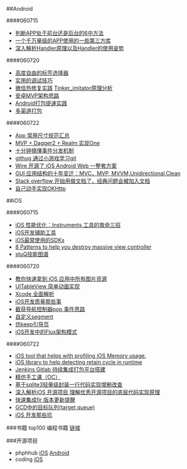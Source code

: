 
##Android

####060715

-  [判断APP处于前台还是后台的6中方法](<https://github.com/wenmingvs/AndroidProcess>)    
-  [一个千万量级的APP使用的一些第三方库](<http://www.jianshu.com/p/dc8c05cf693d>)
- [深入解析Handler原理以及Handler的使用姿势](http://wswenyue.win/talk/talk_android_handler.html)  

####060720  

- [高度自由的标签选择器](<https://github.com/Rock610/TagSelectorView>)   
- [实用的调试技巧](http://blog.csdn.net/qq_23547831/article/details/51868496)  
- [微信热修复实践](<http://mp.weixin.qq.com/s?__biz=MzIwOTQ1MjAwMg==&mid=2247483679&idx=1&sn=9cee70fa2484844ff0332d2b0fbe27a5&scene=1&srcid=0721ijJUAwzBVY88i9MK5I5W&from=groupmessage&isappinstalled=0#wechat_redirect>)  [Tinker_imitator原理分析](https://github.com/zzz40500/Tinker_imitator)   
- [安卓MVP架构思路](<http://mp.weixin.qq.com/s?__biz=MzI1MjMyOTU2Ng==&mid=2247483865&idx=1&sn=28d3c2f12138e5db0b0245efb1825d4f#rd>)  
- [Android打包提速实践](<http://weibo.com/ttarticle/p/show?id=2309613999068912285353&u=2157957247&m=3999081686450171&cu=2157957247&ru=1870151774&rm=3999065446872599>)
- [多渠道打包](<http://blog.csdn.net/qq_23547831/article/details/51569261>)

####060722
- [App 常用尺寸规范汇总](http://blog.csdn.net/ys743276112/article/details/51910874)
- [MVP + Dagger2  + Realm  实现One](https://github.com/wuchangfeng/One)
- [十分钟搞懂事件分发机制](https://dreamerhome.github.io/2016/07/25/viewEventDispatch/)
- [githug 通过小游戏学习git](https://github.com/Gazler/githug)  
- [Wire 开源了 iOS Android Web 一整套方案](https://github.com/wireapp/)  
- [GUI 应用结构的十年变迁：MVC，MVP, MVVM,Unidirectional,Clean](https://segmentfault.com/a/1190000006016817)   
- [Stack overflow 开始用做文档了，经典问题会被加入文档](http://stackoverflow.com/documentation)
- [自己动手实现OKHttp](https://wingjay.com/2016/07/21/%E5%B8%A6%E4%BD%A0%E5%AD%A6%E5%BC%80%E6%BA%90%E9%A1%B9%E7%9B%AE%EF%BC%9AOkHttp-%E8%87%AA%E5%B7%B1%E5%8A%A8%E6%89%8B%E5%AE%9E%E7%8E%B0okhttp/?hmsr=toutiao.io&utm_medium=toutiao.io&utm_source=toutiao.io) 

##iOS   

####060715
- [iOS 性能优化：Instruments 工具的救命三招](https://blog.leancloud.cn/2835/)
- [iOS开发辅助工具](http://www.huangyibiao.com/ios-hybhelperkit/)     
- [iOS最常使用的SDKs](http://mightysignal.com/top-ios-sdks?page=3)  
- [8 Patterns to help you destroy massive view controller](http://khanlou.com/2014/09/8-patterns-to-help-you-destroy-massive-view-controller/?utm_source=wanqu.co&utm_campaign=Wanqu+Daily&utm_medium=website)
- [stuQ技能图谱](https://github.com/TeamStuQ/skill-map)

####060720

- [教你快速拿到 iOS 应用中所有图片资源](<http://www.jianshu.com/p/78dea31f2109>)
- [UITableView 简单动画实现](http://ios.jobbole.com/87142/)  
- [Xcode 全面解析](http://gold.xitu.io/entry/578f3a6a165abd00674705fa/view)  
- [iOS开发质量那些事](http://crash.163.com/#news/!newsId=12?hmsr=toutiao.io&utm_medium=toutiao.io&utm_source=toutiao.io)
- [截获导航控制器pop 事件思路](http://ios.jobbole.com/87094/)  
- [自定义segment](https://github.com/JaryPan/JPSegmentedButton)   
- [仿keep引导页](https://github.com/sunjinshuai/KeepGuidePage ) 
- [iOS开发中的Flux架构模式](http://blog.benjamin-encz.de/post/real-world-flux-ios/)  

####060722

- [iOS tool that helps with profiling iOS Memory usage.](https://github.com/facebook/FBMemoryProfiler)
- [iOS library to help detecting retain cycle in runtime](https://github.com/facebook/FBRetainCycleDetector)
- [Jenkins Gitlab 持续集成打包平台搭建](http://skyseraph.com/2016/07/18/Tools/Jenkins%20Gitlab%E6%8C%81%E7%BB%AD%E9%9B%86%E6%88%90%E6%89%93%E5%8C%85%E5%B9%B3%E5%8F%B0%E6%90%AD%E5%BB%BA/)   
- [精仿手工课（OC）](http://www.jianshu.com/p/1bd6524270bf)  
- [基于sqlite3轻量级封装一行代码实现增删改查](http://www.jianshu.com/p/0e598147debc?utm_campaign=hugo&utm_medium=reader_share&utm_content=note&utm_source=weibo) 
- [深入解析iOS 开源项目 理解优秀开源项目的底层代码实现原理](https://github.com/Draveness/iOS-Source-Code-Analyze) 
- [快速集成fir 版本更新提醒](https://github.com/isaced/ISFIRVersionCheck) 
- [GCD中的目标队列(target queue)](http://weibo.com/ttarticle/p/show?id=2309614000745262337606&u=2157957247&m=4000726998478056&cu=2157957247)
- [iOS 开发那些坑](http://gold.xitu.io/entry/5793385779bc440066278e54/view)

###书籍
top100 编程书籍 [链接](https://github.com/luozhaohui/books/blob/master/douban/编程.md)  

###开源项目
- phphhub [iOS](https://github.com/Aufree/phphub-ios) [Android](https://github.com/CycloneAxe/phphub-android)
- coding [iOS](https://github.com/Coding/Coding-iOS)